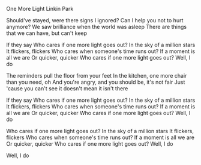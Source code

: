 One More Light
Linkin Park

Should've stayed, were there signs I ignored?
Can I help you not to hurt anymore?
We saw brilliance when the world was asleep
There are things that we can have, but can't keep

If they say
Who cares if one more light goes out?
In the sky of a million stars
It flickers, flickers
Who cares when someone's time runs out?
If a moment is all we are
Or quicker, quicker
Who cares if one more light goes out?
Well, I do

The reminders pull the floor from your feet
In the kitchen, one more chair than you need, oh
And you're angry, and you should be, it's not fair
Just 'cause you can't see it doesn't mean it isn't there

If they say
Who cares if one more light goes out?
In the sky of a million stars
It flickers, flickers
Who cares when someone's time runs out?
If a moment is all we are
Or quicker, quicker
Who cares if one more light goes out?
Well, I do

Who cares if one more light goes out?
In the sky of a million stars
It flickers, flickers
Who cares when someone's time runs out?
If a moment is all we are
Or quicker, quicker
Who cares if one more light goes out?
Well, I do

Well, I do